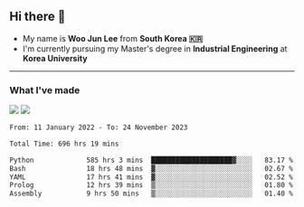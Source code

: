## Hi there 👋

- My name is **Woo Jun Lee** from **South Korea 🇰🇷**
- I'm currently pursuing my Master's degree in **Industrial Engineering** at **Korea University**

---

### What I've made

<a href="https://share.streamlit.io/tomtom1103/kuiai_hackathon_2022/main/JL_app.py"><img src="https://img.shields.io/badge/Journey Lee-161B22?style=for-the-badge&logo=streamlit&logoColor=FF4B4B"/></a> <a href="https://jeon-100.github.io/Dangzang/"><img src="https://img.shields.io/badge/당신을 위한 장학금, 당장!-161B22?style=for-the-badge&logo=react&logoColor=#61DAFB"/></a>

<!--START_SECTION:waka-->

```txt
From: 11 January 2022 - To: 24 November 2023

Total Time: 696 hrs 19 mins

Python             585 hrs 3 mins  ████████████████████▓░░░░   83.17 %
Bash               18 hrs 48 mins  ▓░░░░░░░░░░░░░░░░░░░░░░░░   02.67 %
YAML               17 hrs 41 mins  ▓░░░░░░░░░░░░░░░░░░░░░░░░   02.52 %
Prolog             12 hrs 39 mins  ▒░░░░░░░░░░░░░░░░░░░░░░░░   01.80 %
Assembly           9 hrs 50 mins   ▒░░░░░░░░░░░░░░░░░░░░░░░░   01.40 %
```

<!--END_SECTION:waka-->
